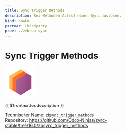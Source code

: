 ```yaml
---
title: Sync Trigger Methods
description: Bei Methoden-Aufruf einen Sync auslösen.
kind: howto
partner: Thirdparty
prev: ./zebroo-sync
---
```

# Sync Trigger Methods
![icons_odoo_thirdparty](attachments/icons_odoo_thirdparty.png)

{{ $frontmatter.description }}

Technischer Name: `zbsync_trigger_methods`\
Repository: <https://github.com/Odoo-Ninjas/zync-stable/tree/16.0/zbsync_trigger_methods>
